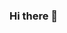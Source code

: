 ### Hi there 👋

<!--
**Nolan045/Nolan045** is a ✨ _special_ ✨ repository because its `README.md` (this file) appears on your GitHub profile.

Here are some ideas to get you started:

- 🔭 I’m currently working on create a product that really adds value to the import and export of products sector, until now we only see projects that give us traceability, but with the power of Blockchain we can offer a product that is really useful for companies that require import and export products continuously throughout the year. Guaranteeing the price, the collection, the quality, the transport and predicting the prices according to the transport reports and global commercial situation
- 🌱 I’m currently learning International comerce and financial markets
- 👯 I’m looking to collaborate on create a project to help the export import companies
- 🤔 I’m looking for help with coding
- 💬 Ask me about all you want
- 📫 How to reach me: mail or there. google meet and more options.
- 😄 Pronouns: ...
- ⚡ Fun fact: ...
-->
